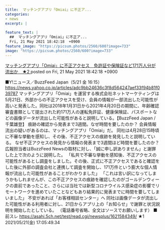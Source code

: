 ```yaml
---
title:  マッチングアプリ「Omiai」に不正ア...
categories:
- news
excerpt: |
  
feature_text: |
  ##  マッチングアプリ「Omiai」に不正ア...
  Fri, 21 May 2021 18:42:18  +0900
feature_image: "https://picsum.photos/2560/600?image=733"
image: "https://picsum.photos/2560/600?image=733"
---
```


[ マッチングアプリ「Omiai」に不正アクセス　免許証や保険証など171万人分が流出か　★2  ](https://asahi.5ch.net/test/read.cgi/newsplus/1621590138/)
posted on Fri, 21 May 2021 18:42:18  +0900

<!--more-->

■Y!ニュース／BuzzFeed Japan（5/21 金 16:15） https://news.yahoo.co.jp/articles/adc9bb24636c3f8d564247aef33f94b81f039787 マッチングアプリ「Omiai」を運営する株式会社ネットマーケティングは5月21日、外部からの不正アクセスを受け、会員の情報が一部流出した可能性が高いと発表した。同社は2018年1月31日から2021年4月20日の期間に、年齢確認審査書類として提出された約171万人の運転免許証、健康保険証、パスポートなどの画像データが流出した可能性があると説明している。【BuzzFeed Japan / 千葉雄登】 痕跡の確認から発表まで3週間。なぜ時間を要したのか？ 会員情報流出の疑いがあるのは、マッチングアプリ「Omiai」だ。 同社は4月28日15時頃に不審な挙動を感知し、その後、不正アクセスの痕跡を発見したと説明している。 なぜ不正アクセスの発見から情報の発表まで3週間ほど時間を要したのか？ 広報担当者はBuzzFeed Newsの取材に対し、「誠に申し訳ありません」と謝罪した上で次のように説明した。 「私共で不審な挙動を感知後、不正アクセスの可能性があるとし調査をしました。その後、正式に不正アクセスであると確認をした後に外部の調査会社と連携して調査を開始し、171万件という膨大な個人情報が流出した可能性があることがわかりました」 「これは言い訳になってしまうかもしれませんが、この不正アクセスの痕跡を確認したのがゴールデンウィークの直前であったこと、さらには当社では新型コロナウイルス感染症の影響でリモートワークを進めていたことなどもあり結果的に発表までに時間を要してしまいました」 不安があれば「お客様相談センター」へ 同社は画像データが流出した可能性がある利用者に対し、21日からアプリ上の「お知らせ」で謝罪と状況説明を開始したとしている。 （電話番号省略、全文はソースでお願いします） ■前スレ https://asahi.5ch.net/test/read.cgi/newsplus/1621584349/ ★1　2021/05/21(金) 17:05:49.34
